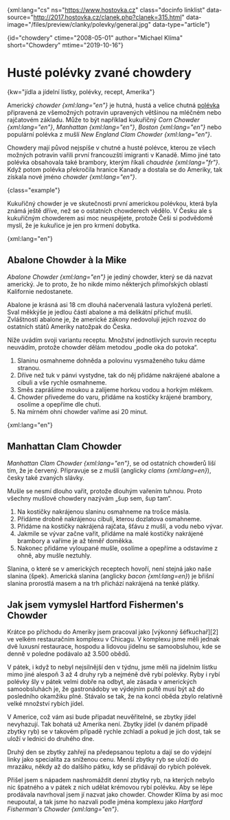 {xml:lang="cs" ns="https://www.hostovka.cz" class="docinfo linklist" data-source="http://2017.hostovka.cz/clanek.php?clanek=315.html" data-image="/files/preview/clanky/polevky/general.jpg" data-type="article"}

{id="chowdery" ctime="2008-05-01" author="Michael Klíma" short="Chowdery" mtime="2019-10-16"}

# Husté polévky zvané chowdery

{kw="jídla a jídelní lístky, polévky, recept, Amerika"}

Americký _chowder {xml:lang="en"}_ je hutná, hustá a velice chutná [polévka][1] připravená ze všemožných potravin upravených většinou na mléčném nebo rajčatovém základu. Může to být například kukuřičný _Corn Chowder  {xml:lang="en"}_, _Manhattan {xml:lang="en"}_, _Boston {xml:lang="en"}_ nebo populární polévka z mušlí _New England Clam Chowder {xml:lang="en"}_.

Chowdery mají původ nejspíše v chutné a husté polévce, kterou ze všech možných potravin vařili první francouzští imigranti v Kanadě. Mimo jiné tato polévka obsahovala také brambory, kterým říkali _chaudrée {xml:lang="fr"}_. Když potom polévka překročila hranice Kanady a dostala se do Ameriky, tak získala nové jméno _chowder {xml:lang="en"}_.

{class="example"}

Kukuřičný chowder je ve skutečnosti první americkou polévkou, která byla známá ještě dříve, než se o ostatních chowderech vědělo. V Česku ale s kukuřičným chowderem asi moc neuspějete, protože Češi si podvědomě myslí, že je kukuřice je jen pro krmení dobytka.

{xml:lang="en"}

## Abalone Chowder à la Mike

_Abalone Chowder {xml:lang="en"}_ je jediný chowder, který se dá nazvat americký. Je to proto, že ho nikde mimo některých přímořských oblastí Kalifornie nedostanete.

Abalone je krásná asi 18 cm dlouhá načervenalá lastura vyložená perletí. Sval měkkýše je jedlou částí abalone a má delikátní příchuť mušlí. Zvláštností abalone je, že americké zákony nedovolují jejich rozvoz do ostatních států Ameriky natožpak do Česka.

Níže uvádím svoji variantu receptu. Množství jednotlivých surovin receptu neuvádím, protože chowder dělám metodou „podle oka do potoka“.

 1. Slaninu osmahneme dohněda a polovinu vysmaženého tuku dáme stranou.
 2. Dříve než tuk v pánvi vystydne, tak do něj přidáme nakrájené abalone a cibuli a vše rychle osmahneme.
 3. Směs zaprášíme moukou a zalijeme horkou vodou a horkým mlékem.
 4. Chowder přivedeme do varu, přidáme na kostičky krájené brambory, osolíme a opepříme dle chuti.
 5. Na mírném ohni chowder vaříme asi 20 minut.

{xml:lang="en"}

## Manhattan Clam Chowder

_Manhattan Clam Chowder {xml:lang="en"}_, se od ostatních chowderů liší tím, že je červený. Připravuje se z mušlí (anglicky _clams {xml:lang=en}_), česky také zvaných slávky.

Mušle se nesmí dlouho vařit, protože dlouhým vařením tuhnou. Proto všechny mušlové chowdery nazývám „šup sem, šup tam“.

 1. Na kostičky nakrájenou slaninu osmahneme na trošce másla.
 2. Přidáme drobně nakrájenou cibuli, kterou dozlatova osmahneme.
 3. Přidáme na kostičky nakrájená rajčata, šťávu z mušlí, a vodu nebo vývar.
 4. Jakmile se vývar začne vařit, přidáme na malé kostičky nakrájené brambory a vaříme je až téměř doměkka.
 5. Nakonec přidáme vyloupané mušle, osolíme a opepříme a odstavíme z ohně, aby mušle neztuhly.

Slanina, o které se v amerických receptech hovoří, není stejná jako naše slanina (špek). Americká slanina (anglicky _bacon {xml:lang=en}_) je břišní slanina prorostlá masem a na trh přichází nakrájená na tenké plátky.

## Jak jsem vymyslel Hartford Fishermen's Chowder

Krátce po příchodu do Ameriky jsem pracoval jako [výkonný šéfkuchař][2] ve velkém restauračním komplexu v Chicagu. V komplexu jsme měli jednak dvě luxusní restaurace, hospodu a lidovou jídelnu se samoobsluhou, kde se denně v poledne podávalo až 3.500 obědů.

V pátek, i když to nebyl nejsilnější den v týdnu, jsme měli na jídelním lístku mimo jiné alespoň 3 až 4 druhy ryb a nejméně dvě rybí polévky. Ryby i rybí polévky šly v pátek velmi dobře na odbyt, ale zásada v amerických samoobsluhách je, že gastronádoby ve výdejním pultě musí být až do posledního okamžiku plné. Stávalo se tak, že na konci oběda zbylo relativně velké množství rybích jídel.

V Americe, což vám asi bude připadat neuvěřitelné, se zbytky jídel nevyhazují. Tak bohatá už Amerika není. Zbytky jídel (v daném případě zbytky ryb) se v takovém případě rychle zchladí a pokud je jich dost, tak se uloží v lednici do druhého dne.

Druhý den se zbytky zahřejí na předepsanou teplotu a dají se do výdejní linky jako specialita za sníženou cenu. Menší zbytky ryb se uloží do mrazáku, někdy až do dalšího pátku, kdy se přidávají do rybích polévek.

Přišel jsem s nápadem nashromáždit denní zbytky ryb, na kterých nebylo nic špatného a v pátek z nich udělat krémovou rybí polévku. Aby se lépe prodávala navrhoval jsem jí nazvat jako chowder. Chowder Klíma by asi moc neupoutal, a tak jsme ho nazvali podle jména komplexu jako _Hartford Fisherman's Chowder {xml:lang="en"}_.

 [1]: /druhy_polevek

